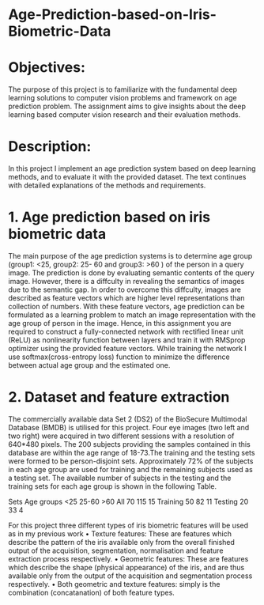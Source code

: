 # Age-Prediction-based-on-Iris-Biometric-Data

# Objectives: 
The purpose of this project is to familiarize with the fundamental deep 
learning solutions to computer vision problems and framework on age prediction problem. The 
assignment aims to give insights about the deep learning based computer vision research and their 
evaluation methods.
# Description: 
In this project I implement an age prediction system based on deep
learning methods, and to evaluate it with the provided dataset.
The text continues with detailed explanations of the methods and requirements.
# 1. Age prediction based on iris biometric data
The main purpose of the age prediction systems is to determine age group (group1: <25, group2: 25-
60 and group3: >60 ) of the person in a query image. The prediction is done by evaluating semantic 
contents of the query image. However, there is a diffculty in revealing the semantics of images due 
to the semantic gap. In order to overcome this diffculty, images are described as feature vectors 
which are higher level representations than collection of numbers. 
With these feature vectors, age prediction can be formulated as a learning problem to match an 
image representation with the age group of person in the image. Hence, in this assignment you are 
required to construct a fully-connected network with rectified linear unit (ReLU) as nonlinearity 
function between layers and train it with RMSprop optimizer using the provided feature vectors.
While training the network I use softmax(cross-entropy loss) function to minimize 
the difference between actual age group and the estimated one.
# 2. Dataset and feature extraction
The commercially available data Set 2 (DS2) of the BioSecure Multimodal Database (BMDB) is utilised 
for this project. Four eye images (two left and two right) were acquired in two different sessions with 
a resolution of 640*480 pixels. The 200 subjects providing the samples contained in this database are 
within the age range of 18-73.The training and the testing sets were formed to be person-disjoint sets. Approximately 72% of the 
subjects in each age group are used for training and the remaining subjects used as a testing set. The 
available number of subjects in the testing and the training sets for each age group is shown in the 
following Table.

Sets Age groups
<25 25-60 >60
All 70 115 15
Training 50 82 11
Testing 20 33 4

For this project three different types of iris biometric features will be used as in my previous work
• Texture features: These are features which describe the pattern of the iris available only 
from the overall finished output of the acquisition, segmentation, normalisation and feature 
extraction process respectively. 
• Geometric features: These are features which describe the shape (physical appearance) of 
the iris, and are thus available only from the output of the acquisition and segmentation 
process respectively.
• Both geometric and texture features: simply is the combination (concatanation) of both 
feature types.
